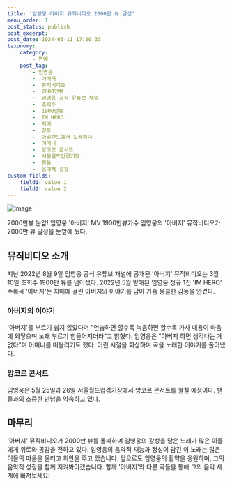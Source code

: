 ```yaml
---
title: '임영웅 아버지 뮤직비디오 2000만 뷰 달성'
menu_order: 1
post_status: publish
post_excerpt: 
post_date: 2024-03-11 17:20:33
taxonomy:
    category:
        - 연예
    post_tag:
        - 임영웅
        -  아버지
        -  뮤직비디오
        -  2000만뷰
        -  임영웅 공식 유튜브 채널
        -  조회수
        -  1900만뷰
        -  IM HERO
        -  치매
        -  감동
        -  아일랜드에서 노래하다
        -  어머니
        -  앙코르 콘서트
        -  서울월드컵경기장
        -  팬들
        -  음악적 성장
custom_fields:
    field1: value 1
    field2: value 2
---
```


![Image](https://ssl.pstatic.net/mimgnews/image/108/2024/03/11/0003219915_001_20240311070101183.jpg?type=w540)

2000만뷰 눈앞! 임영웅 '아버지' MV 1900만뷰가수 임영웅의 '아버지' 뮤직비디오가 2000만 뷰 달성을 눈앞에 뒀다. 
## 뮤직비디오 소개
지난 2022년 8월 9일 임영웅 공식 유튜브 채널에 공개된 '아버지' 뮤직비디오는 3월 10일 조회수 1900만 뷰를 넘어섰다. 2022년 5월 발매된 임영웅 정규 1집 'IM HERO' 수록곡 '아버지'는 치매에 걸린 아버지의 이야기를 담아 가슴 뭉클한 감동을 안겼다.
### 아버지의 이야기
'아버지'를 부르기 쉽지 않았다며 "연습하면 할수록 녹음하면 할수록 가사 내용이 마음에 와닿으며 노래 부르기 힘들어지더라"고 밝혔다. 임영웅은  "아버지 하면 생각나는 게 없다"며 어머니를 떠올리기도 했다. 어린 시절을 회상하며 곡을 노래한 이야기를 풀어냈다.
### 앙코르 콘서트
임영웅은 5월 25일과 26일 서울월드컵경기장에서 앙코르 콘서트를 펼칠 예정이다. 팬들과의 소중한 만남을 약속하고 있다.
## 마무리
'아버지' 뮤직비디오가 2000만 뷰를 돌파하며 임영웅의 감성을 담은 노래가 많은 이들에게 위로와 공감을 전하고 있다. 임영웅의 음악적 재능과 정성이 담긴 이 노래는 많은 이들의 마음을 울리고 위안을 주고 있습니다. 앞으로도 임영웅의 활약을 응원하며, 그의 음악적 성장을 함께 지켜봐야겠습니다. 함께 '아버지'와 다른 곡들을 통해 그의 음악 세계에 빠져보세요!
